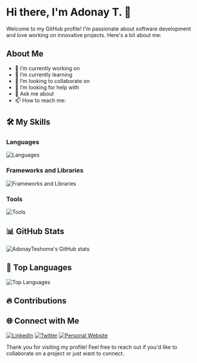# Hi there, I'm Adonay T. 👋

Welcome to my GitHub profile! I'm passionate about software development and love working on innovative projects. Here's a bit about me:


## About Me

- 🔭 I’m currently working on 
- 🌱 I’m currently learning 
- 👯 I’m looking to collaborate on
- 🤔 I’m looking for help with 
- 💬 Ask me about 
- 📫 How to reach me: 


## 🛠️ My Skills

### Languages
![Languages](https://skillicons.dev/icons?i=python,java,javascript,typescript,cpp,cs,html,css&theme=light)

### Frameworks and Libraries
![Frameworks and Libraries](https://skillicons.dev/icons?i=react,vue,angular,nodejs,express&theme=light)

### Tools
![Tools](https://skillicons.dev/icons?i=git,github,docker,kubernetes&theme=light)

## 📊 GitHub Stats

![AdonayTeshome's GitHub stats](https://github-readme-stats.vercel.app/api?username=AdonayTeshome&show_icons=true&theme=radical)

## 🚀 Top Languages

![Top Languages](https://github-readme-stats.vercel.app/api/top-langs/?username=AdonayTeshome&layout=compact&theme=radical)

## 🔥 Contributions


## 🌐 Connect with Me

[![LinkedIn](https://img.shields.io/badge/LinkedIn-0077B5?style=for-the-badge&logo=linkedin&logoColor=white)](#)
[![Twitter](https://img.shields.io/badge/Twitter-1DA1F2?style=for-the-badge&logo=twitter&logoColor=white)](#)
[![Personal Website](https://img.shields.io/badge/Website-000000?style=for-the-badge&logo=About.me&logoColor=white)](#)

Thank you for visiting my profile! Feel free to reach out if you'd like to collaborate on a project or just want to connect.

